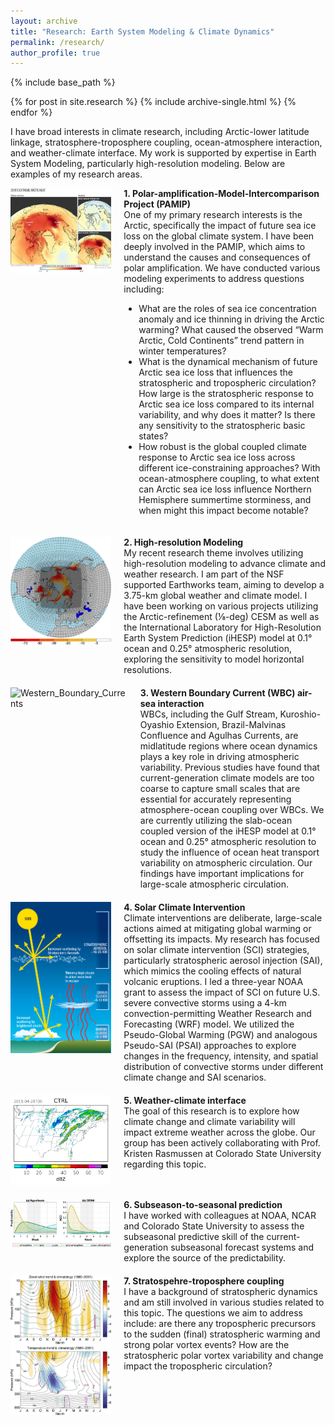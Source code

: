 ```yaml
---
layout: archive
title: "Research: Earth System Modeling & Climate Dynamics"
permalink: /research/
author_profile: true
---
```


{% include base_path %}


{% for post in site.research %}
  {% include archive-single.html %}
{% endfor %}

I have broad interests in climate research, including Arctic-lower latitude linkage, stratosphere-troposphere coupling, ocean-atmosphere interaction, and weather-climate interface. My work is supported by expertise in Earth System Modeling, particularly high-resolution modeling. Below are examples of my research areas.

<div style="display: flex; align-items: flex-start; margin-bottom: 20px;">
  <!-- Left: Figure -->
  <div style="flex: 1; padding-right: 20px;">
      <img src="01_PAMIP.jpg" alt="PAMIP" style="max-width: 100%; height: auto;">
  </div>
  <!-- Right: Text -->
  <div style="flex: 2;">
    <strong>1. Polar-amplification-Model-Intercomparison Project (PAMIP)</strong><br>
    One of my primary research interests is the Arctic, specifically the impact of future sea ice loss on the global climate system. I have been deeply involved in the PAMIP, which aims to understand the causes and consequences of polar amplification. We have conducted various modeling experiments to address questions including:
    <ul>
      <li>What are the roles of sea ice concentration anomaly and ice thinning in driving the Arctic warming? What caused the observed “Warm Arctic, Cold Continents” trend pattern in winter temperatures? </li>
      <li>What is the dynamical mechanism of future Arctic sea ice loss that influences the stratospheric and tropospheric circulation? How large is the stratospheric response to Arctic sea ice loss compared to its internal variability, and why does it matter? Is there any sensitivity to the stratospheric basic states?</li>
      <li>How robust is the global coupled climate response to Arctic sea ice loss across different ice-constraining approaches? With ocean-atmosphere coupling, to what extent can Arctic sea ice loss influence Northern Hemisphere summertime storminess, and when might this impact become notable?</li>
    </ul>
  </div>
</div>

<div style="display: flex; align-items: flex-start; margin-bottom: 20px;">
  <!-- Left: Figure -->
  <div style="flex: 1; padding-right: 20px;">
      <img src="02_ARCTICx8.jpg" alt="ARCTIC_refinement_CESM" style="max-width: 100%; height: auto;">
  </div>
  <!-- Right: Text -->
  <div style="flex: 2;">
    <strong>2. High-resolution Modeling</strong><br>
    My recent research theme involves utilizing high-resolution modeling to advance climate and weather research. I am part of the NSF supported Earthworks team, aiming to develop a 3.75-km global weather and climate model. I have been working on various projects utilizing the Arctic-refinement (⅛-deg) CESM as well as the International Laboratory for High-Resolution Earth System Prediction (iHESP) model at 0.1° ocean and 0.25° atmospheric resolution, exploring the sensitivity to model horizontal resolutions.
  </div>
</div>

<div style="display: flex; align-items: flex-start; margin-bottom: 20px;">
  <!-- Left: Figure -->
  <div style="flex: 1; padding-right: 20px;">
      <img src="03_WBC.png" alt="Western_Boundary_Currents" style="max-width: 100%; height: auto;">
  </div>
  <!-- Right: Text -->
  <div style="flex: 2;">
    <strong>3. Western Boundary Current (WBC) air-sea interaction</strong><br>
    WBCs, including the Gulf Stream, Kuroshio-Oyashio Extension, Brazil-Malvinas Confluence and Agulhas Currents, are midlatitude regions where ocean dynamics plays a key role in driving atmospheric variability. Previous studies have found that current-generation climate models are too coarse to capture small scales that are essential for accurately representing atmosphere-ocean coupling over WBCs. We are currently utilizing the slab-ocean coupled version of the iHESP model at 0.1° ocean and 0.25° atmospheric resolution to study the influence of ocean heat transport variability on atmospheric circulation. Our findings have important implications for large-scale atmospheric circulation. 
  </div>
</div>

<div style="display: flex; align-items: flex-start; margin-bottom: 20px;">
  <!-- Left: Figure -->
  <div style="flex: 1; padding-right: 20px;">
      <img src="04_SAI.jpg" alt="Stratospheric_Aerosol_Injection" style="max-width: 100%; height: auto;">
  </div>
  <!-- Right: Text -->
  <div style="flex: 2;">
    <strong>4. Solar Climate Intervention</strong><br>
    Climate interventions are deliberate, large-scale actions aimed at mitigating global warming or offsetting its impacts. My research has focused on solar climate intervention (SCI) strategies, particularly stratospheric aerosol injection (SAI), which mimics the cooling effects of natural volcanic eruptions. I led a three-year NOAA grant to assess the impact of SCI on future U.S. severe convective storms using a 4-km convection-permitting Weather Research and Forecasting (WRF) model. We utilized the Pseudo-Global Warming (PGW) and analogous Pseudo-SAI (PSAI) approaches to explore changes in the frequency, intensity, and spatial distribution of convective storms under different climate change and SAI scenarios.
  </div>
</div>

<div style="display: flex; align-items: flex-start; margin-bottom: 20px;">
  <!-- Left: Figure -->
  <div style="flex: 1; padding-right: 20px;">
      <img src="05_WRF.jpg" alt="2011_tornado_outbreak" style="max-width: 100%; height: auto;">
  </div>
  <!-- Right: Text -->
  <div style="flex: 2;">
    <strong>5. Weather-climate interface</strong><br>
    The goal of this research is to explore how climate change and climate variability will impact extreme weather across the globe. Our group has been actively collaborating with Prof. Kristen Rasmussen at Colorado State University regarding this topic. 
  </div>
</div>

<div style="display: flex; align-items: flex-start; margin-bottom: 20px;">
  <!-- Left: Figure -->
  <div style="flex: 1; padding-right: 20px;">
      <img src="06_S2S.jpg" alt="Subseasonal_to_seasonal_prediction" style="max-width: 100%; height: auto;">
  </div>
  <!-- Right: Text -->
  <div style="flex: 2;">
    <strong>6. Subseason-to-seasonal prediction</strong><br>
    I have worked with colleagues at NOAA, NCAR and Colorado State University to assess the subseasonal predictive skill of the current-generation subseasonal forecast systems and explore the source of the predictability. 
  </div>
</div>

<div style="display: flex; align-items: flex-start; margin-bottom: 20px;">
  <!-- Left: Figure -->
  <div style="flex: 1; padding-right: 20px;">
      <img src="07_STC.jpg" alt="stratosphere_troposphere_coupling" style="max-width: 100%; height: auto;">
  </div>
  <!-- Right: Text -->
  <div style="flex: 2;">
    <strong>7. Stratospehre-troposphere coupling</strong><br>
    I have a background of stratospheric dynamics and  am still involved in various studies related to this topic. The questions we aim to address include: are there any tropospheric precursors to the sudden (final) stratospheric warming and strong polar vortex events? How are the stratospheric polar vortex variability and change impact the tropospheric circulation? 
  </div>
</div>
